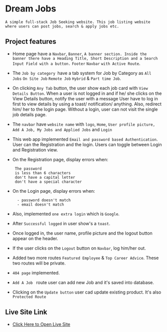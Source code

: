 # Dream Jobs
    A simple full-stack Job Seeking website. This job listing website where users can post jobs, search & apply jobs etc.
## Project features
-  Home page have a `Navbar`, `Banner`, `A banner section. Inside the banner there have a Heading Title, Short Description and a Search Input Field with a button.` `Footer` `Navbar` `with Active Route`.

- The `Job by category `have a tab system for Job by Category as  `All Jobs` `On Site Job` `Remote Job` `Hybrid` & `Part time Job`.

- On clicking `Any Tab` button, the user show each job card with `View Details Button`. When a user is not logged in and if he/ she clicks on the View Details button, notify the user with a message User have to log in first to view details by using a toast/ notification/ anything. Also, redirect him/ her to the login page. Without a login, user can not visit the single job details page.

- The `navbar` have `website name` with `logo`, `Home`, `User profile picture, Add A Job, My Jobs and Applied Jobs` and `Login`

 - This web app implemented `Email and password based Authentication`. User can the Registration and the login. Users can toggle between Login and Registration view.

 - On the Registration page, display errors when:

        The password
        is less than 6 characters
        don't have a capital letter
        don't have a special character

- On the Login page, display errors when:

        - password doesn't match
        - email doesn't match


- Also, implemented  `one extra login` which is  `Google`.

- After `Successful logged` in user show's a `toast`.

- Once logged in, the user name, profile picture and the logout button appear on the header.

- If the user clicks on the `Logout` button on `Navbar`, log him/her out.

- Added two more routes `Featured Employee` & `Top Career Advice`. These two routes will be private.

- `404 page` implemented. 
- `Add A Job ` route user can add new Job and it's saved into database.


- Clicking on the `Update button` user cad update existing product. It's also `Protected Route` 

## Live Site Link
- [Click Here to Open Live Site](https://gadget-world-b1b2a.web.app/)